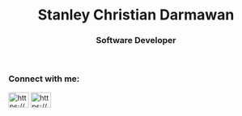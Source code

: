 <h1 align="center">Stanley Christian Darmawan</h1>
<h3 align="center">Software Developer</h3>

<br>

<h3 align="left">Connect with me:</h3>
<p align="left">
  <a href="https://linkedin.com/in/https://www.linkedin.com/in/stanley-christian-darmawan/" target="blank"><img align="center" src="https://raw.githubusercontent.com/rahuldkjain/github-profile-readme-generator/master/src/images/icons/Social/linked-in-alt.svg" alt="https://www.linkedin.com/in/stanley-christian-darmawan/" height="30" width="40" /></a>
  <a href="https://medium.com/https://medium.com/@stanleychristiandarmawan" target="blank"><img align="center" src="https://raw.githubusercontent.com/rahuldkjain/github-profile-readme-generator/master/src/images/icons/Social/medium.svg" alt="https://medium.com/@stanleychristiandarmawan" height="30" width="40" /></a>
</p>

<p hidden> <img src="https://komarev.com/ghpvc/?username=StanleyChristianDarmawan&label=Visitor&color=grey&style=flat" alt="StanleyChristianDarmawan" /> </p>
